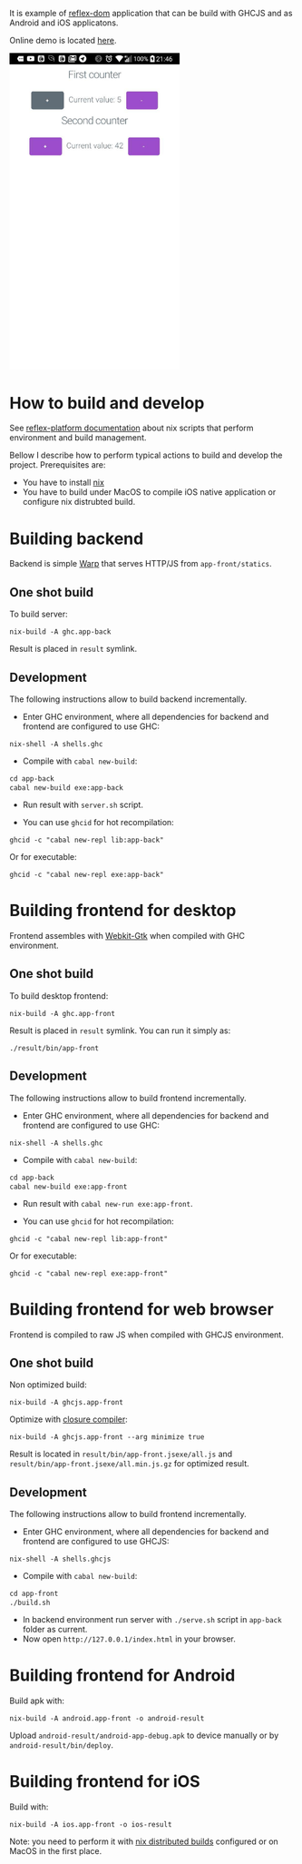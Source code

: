 It is example of [reflex-dom](https://github.com/reflex-frp/reflex-dom) application that can be build with GHCJS and as Android and iOS applicatons.

Online demo is located [here](https://ncrashed.github.io/reflex-dom-mobile/).

<img src="./docs/android_screen_001.jpg" width="300">

# How to build and develop

See [reflex-platform documentation](https://github.com/reflex-frp/reflex-platform/blob/develop/docs/project-development.md#building-with-nix)  about nix scripts that perform environment
and build management.

Bellow I describe how to perform typical actions to build and develop the project. Prerequisites are:
* You have to install [nix](https://nixos.org/nix/)
* You have to build under MacOS to compile iOS native application or configure nix distrubted build.

# Building backend

Backend is simple [Warp](http://hackage.haskell.org/package/warp) that serves HTTP/JS from `app-front/statics`.

## One shot build

To build server:
```
nix-build -A ghc.app-back
```
Result is placed in `result` symlink.

## Development

The following instructions allow to build backend incrementally.

* Enter GHC environment, where all dependencies for backend and frontend are configured to use GHC:
```
nix-shell -A shells.ghc
```
* Compile with `cabal new-build`:
```
cd app-back
cabal new-build exe:app-back
```
* Run result with `server.sh` script.

* You can use `ghcid` for hot recompilation:
```
ghcid -c "cabal new-repl lib:app-back"
```
Or for executable:
```
ghcid -c "cabal new-repl exe:app-back"
```

# Building frontend for desktop

Frontend assembles with [Webkit-Gtk](https://webkitgtk.org/) when compiled with GHC environment.

## One shot build

To build desktop frontend:
```
nix-build -A ghc.app-front
```

Result is placed in `result` symlink. You can run it simply as:
```
./result/bin/app-front
```

## Development

The following instructions allow to build frontend incrementally.

* Enter GHC environment, where all dependencies for backend and frontend are configured to use GHC:
```
nix-shell -A shells.ghc
```
* Compile with `cabal new-build`:
```
cd app-back
cabal new-build exe:app-front
```
* Run result with `cabal new-run exe:app-front`.

* You can use `ghcid` for hot recompilation:
```
ghcid -c "cabal new-repl lib:app-front"
```
Or for executable:
```
ghcid -c "cabal new-repl exe:app-front"
```

# Building frontend for web browser

Frontend is compiled to raw JS when compiled with GHCJS environment.

## One shot build

Non optimized build:
```
nix-build -A ghcjs.app-front
```
Optimize with [closure compiler](https://github.com/google/closure-compiler):
```
nix-build -A ghcjs.app-front --arg minimize true
```
Result is located in `result/bin/app-front.jsexe/all.js` and `result/bin/app-front.jsexe/all.min.js.gz` for optimized result.

## Development

The following instructions allow to build frontend incrementally.

* Enter GHC environment, where all dependencies for backend and frontend are configured to use GHCJS:
```
nix-shell -A shells.ghcjs
```
* Compile with `cabal new-build`:
```
cd app-front
./build.sh
```
* In backend environment run server with `./serve.sh` script in `app-back` folder as current.
* Now open `http://127.0.0.1/index.html` in your browser.

# Building frontend for Android

Build apk with:
```
nix-build -A android.app-front -o android-result
```
Upload `android-result/android-app-debug.apk` to device manually or by `android-result/bin/deploy`.

# Building frontend for iOS

Build with:
```
nix-build -A ios.app-front -o ios-result
```
Note: you need to perform it with [nix distributed builds](https://nixos.org/nix/manual/#chap-distributed-builds) configured or on MacOS in the first place.
